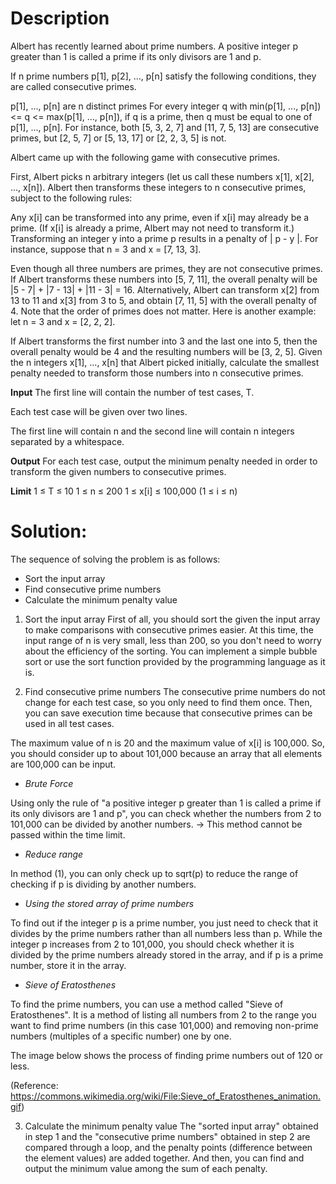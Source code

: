 # Description
Albert has recently learned about prime numbers. A positive integer p greater than 1 is called a prime if its only divisors are 1 and p.

If n prime numbers p[1], p[2], ..., p[n] satisfy the following conditions, they are called consecutive primes.

p[1], ..., p[n] are n distinct primes
For every integer q with min(p[1], ..., p[n]) <= q <= max(p[1], ..., p[n]), if q is a prime, then q must be equal to one of p[1], ..., p[n].
For instance, both [5, 3, 2, 7] and [11, 7, 5, 13] are consecutive primes, but [2, 5, 7] or [5, 13, 17] or [2, 2, 3, 5] is not.

Albert came up with the following game with consecutive primes.

First, Albert picks n arbitrary integers (let us call these numbers x[1], x[2], ..., x[n]). Albert then transforms these integers to n consecutive primes, subject to the following rules:

Any x[i] can be transformed into any prime, even if x[i] may already be a prime. (If x[i] is already a prime, Albert may not need to transform it.)
Transforming an integer y into a prime p results in a penalty of | p - y |.
For instance, suppose that n = 3 and x = [7, 13, 3].

Even though all three numbers are primes, they are not consecutive primes.
If Albert transforms these numbers into [5, 7, 11], the overall penalty will be |5 - 7| + |7 - 13| + |11 - 3| = 16.
Alternatively, Albert can transform x[2] from 13 to 11 and x[3] from 3 to 5, and obtain [7, 11, 5] with the overall penalty of 4. Note that the order of primes does not matter.
Here is another example: let n = 3 and x = [2, 2, 2].

If Albert transforms the first number into 3 and the last one into 5, then the overall penalty would be 4 and the resulting numbers will be [3, 2, 5].
Given the n integers x[1], ..., x[n] that Albert picked initially, calculate the smallest penalty needed to transform those numbers into n consecutive primes.

**Input**
The first line will contain the number of test cases, T.

Each test case will be given over two lines.

The first line will contain n and the second line will contain n integers separated by a whitespace.

**Output**
For each test case, output the minimum penalty needed in order to transform the given numbers to consecutive primes.

**Limit**
1 ≤ T ≤ 10
1 ≤ n ≤ 200
1 ≤ x[i] ≤ 100,000 (1 ≤ i ≤ n)

# Solution:
The sequence of solving the problem is as follows:
* Sort the input array
* Find consecutive prime numbers
* Calculate the minimum penalty value

1. Sort the input array
First of all, you should sort the given the input array to make comparisons with consecutive primes easier. At this time, the input range of n is very small, less than 200, so you don't need to worry about the efficiency of the sorting. You can implement a simple bubble sort or use the sort function provided by the programming language as it is.

2. Find consecutive prime numbers
The consecutive prime numbers do not change for each test case, so you only need to find them once. Then, you can save execution time because that consecutive primes can be used in all test cases.

The maximum value of n is 20 and the maximum value of x[i] is 100,000. So, you should consider up to about 101,000 because an array that all elements are 100,000 can be input.

* *Brute Force*

Using only the rule of "a positive integer p greater than 1 is called a prime if its only divisors are 1 and p", you can check whether the numbers from 2 to 101,000 can be divided by another numbers. → This method cannot be passed within the time limit.

* *Reduce range*

In method (1), you can only check up to sqrt(p) to reduce the range of checking if p is dividing by another numbers.
* *Using the stored array of prime numbers*

To find out if the integer p is a prime number, you just need to check that it divides by the prime numbers rather than all numbers less than p. While the integer p increases from 2 to 101,000, you should check whether it is divided by the prime numbers already stored in the array, and if p is a prime number, store it in the array.

* *Sieve of Eratosthenes*

To find the prime numbers, you can use a method called "Sieve of Eratosthenes". It is a method of listing all numbers from 2 to the range you want to find prime numbers (in this case 101,000) and removing non-prime numbers (multiples of a specific number) one by one.

The image below shows the process of finding prime numbers out of 120 or less.

(Reference: https://commons.wikimedia.org/wiki/File:Sieve_of_Eratosthenes_animation.gif)

3. Calculate the minimum penalty value
The "sorted input array" obtained in step 1 and the "consecutive prime numbers" obtained in step 2 are compared through a loop, and the penalty points (difference between the element values) are added together. And then, you can find and output the minimum value among the sum of each penalty.

